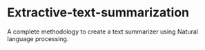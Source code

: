 # Extractive-text-summarization
A complete methodology to create a text summarizer using Natural language processing.  
